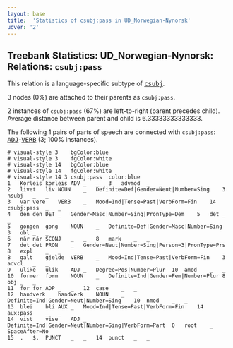 ```yaml
---
layout: base
title:  'Statistics of csubj:pass in UD_Norwegian-Nynorsk'
udver: '2'
---
```


## Treebank Statistics: UD_Norwegian-Nynorsk: Relations: `csubj:pass`

This relation is a language-specific subtype of <tt><a href="no_nynorsk-dep-csubj.html">csubj</a></tt>.

3 nodes (0%) are attached to their parents as `csubj:pass`.

2 instances of `csubj:pass` (67%) are left-to-right (parent precedes child).
Average distance between parent and child is 6.33333333333333.

The following 1 pairs of parts of speech are connected with `csubj:pass`: <tt><a href="no_nynorsk-pos-ADJ.html">ADJ</a></tt>-<tt><a href="no_nynorsk-pos-VERB.html">VERB</a></tt> (3; 100% instances).


~~~ conllu
# visual-style 3	bgColor:blue
# visual-style 3	fgColor:white
# visual-style 14	bgColor:blue
# visual-style 14	fgColor:white
# visual-style 14 3 csubj:pass	color:blue
1	Korleis	korleis	ADV	_	_	3	advmod	_	_
2	livet	liv	NOUN	_	Definite=Def|Gender=Neut|Number=Sing	3	nsubj	_	_
3	var	vere	VERB	_	Mood=Ind|Tense=Past|VerbForm=Fin	14	csubj:pass	_	_
4	den	den	DET	_	Gender=Masc|Number=Sing|PronType=Dem	5	det	_	_
5	gongen	gong	NOUN	_	Definite=Def|Gender=Masc|Number=Sing	3	obl	_	_
6	når	når	SCONJ	_	_	8	mark	_	_
7	det	det	PRON	_	Gender=Neut|Number=Sing|Person=3|PronType=Prs	8	expl	_	_
8	galt	gjelde	VERB	_	Mood=Ind|Tense=Past|VerbForm=Fin	3	advcl	_	_
9	ulike	ulik	ADJ	_	Degree=Pos|Number=Plur	10	amod	_	_
10	former	form	NOUN	_	Definite=Ind|Gender=Fem|Number=Plur	8	obj	_	_
11	for	for	ADP	_	_	12	case	_	_
12	handverk	handverk	NOUN	_	Definite=Ind|Gender=Neut|Number=Sing	10	nmod	_	_
13	blei	bli	AUX	_	Mood=Ind|Tense=Past|VerbForm=Fin	14	aux:pass	_	_
14	vist	vise	ADJ	_	Definite=Ind|Gender=Neut|Number=Sing|VerbForm=Part	0	root	_	SpaceAfter=No
15	.	$.	PUNCT	_	_	14	punct	_	_

~~~


